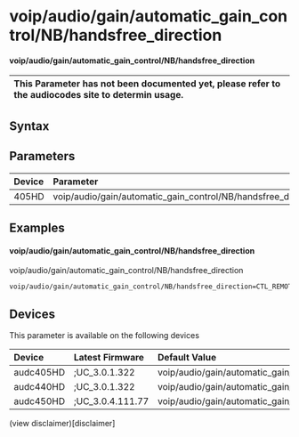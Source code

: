 ﻿---
description: voip/audio/gain/automatic_gain_control/NB/handsfree_direction
search: false
---

# voip/audio/gain/automatic_gain_control/NB/handsfree_direction

#### voip/audio/gain/automatic_gain_control/NB/handsfree_direction


| This Parameter has not been documented yet, please refer to the audiocodes site to determin usage.  | 
| :--- |

## Syntax

## Parameters
|Device|Parameter|value|Description|
|:---|:---|:---|:---|
| 405HD | voip/audio/gain/automatic_gain_control/NB/handsfree_direction |  |  |

## Examples
#### voip/audio/gain/automatic_gain_control/NB/handsfree_direction

voip/audio/gain/automatic_gain_control/NB/handsfree_direction

```
voip/audio/gain/automatic_gain_control/NB/handsfree_direction=CTL_REMOTE
```

## Devices
This parameter is available on the following devices

| Device | Latest Firmware | Default Value |
|:---|:---|:---|
| audc405HD | ;UC_3.0.1.322 | voip/audio/gain/automatic_gain_control/NB/handsfree_direction=CTL_REMOTE 
| audc440HD | ;UC_3.0.1.322 | voip/audio/gain/automatic_gain_control/NB/handsfree_direction=CTL_REMOTE 
| audc450HD | ;UC_3.0.4.111.77 | voip/audio/gain/automatic_gain_control/NB/handsfree_direction=CTL_REMOTE 

(view disclaimer)[disclaimer]
